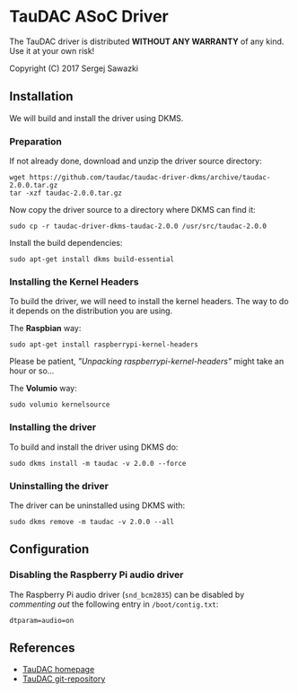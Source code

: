 TauDAC ASoC Driver
==================

The TauDAC driver is distributed **WITHOUT ANY WARRANTY** of any kind.
Use it at your own risk!

Copyright (C) 2017 Sergej Sawazki

Installation
------------

We will build and install the driver using DKMS.

### Preparation

If not already done, download and unzip the driver source directory:

    wget https://github.com/taudac/taudac-driver-dkms/archive/taudac-2.0.0.tar.gz
    tar -xzf taudac-2.0.0.tar.gz

Now copy the driver source to a directory where DKMS can find it:

    sudo cp -r taudac-driver-dkms-taudac-2.0.0 /usr/src/taudac-2.0.0

Install the build dependencies:

    sudo apt-get install dkms build-essential

### Installing the Kernel Headers

To build the driver, we will need to install the kernel headers. The way to do
it depends on the distribution you are using.

The **Raspbian** way:

    sudo apt-get install raspberrypi-kernel-headers

Please be patient, _"Unpacking raspberrypi-kernel-headers"_ might take an
hour or so...

The **Volumio** way:

    sudo volumio kernelsource

### Installing the driver

To build and install the driver using DKMS do:

    sudo dkms install -m taudac -v 2.0.0 --force

### Uninstalling the driver

The driver can be uninstalled using DKMS with:

    sudo dkms remove -m taudac -v 2.0.0 --all

Configuration
-------------

### Disabling the Raspberry Pi audio driver

The Raspberry Pi audio driver (`snd_bcm2835`) can be disabled by _commenting
out_ the following entry in `/boot/contig.txt`:

    dtparam=audio=on

References
----------

- [TauDAC homepage](http://www.taudac.com)
- [TauDAC git-repository](https://github.com/taudac/taudac-driver-dkms)
